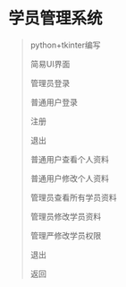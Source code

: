 # 学员管理系统

> python+tkinter编写
> 
> 简易UI界面
> 
> 管理员登录
> 
> 普通用户登录
> 
> 注册
> 
> 退出
> 
> 普通用户查看个人资料
> 
> 普通用户修改个人资料
> 
> 管理员查看所有学员资料
> 
> 管理员修改学员资料
> 
> 管理严修改学员权限
> 
> 退出
> 
> 返回